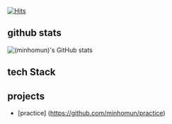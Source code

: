 [![Hits](https://hits.seeyoufarm.com/api/count/incr/badge.svg?url=https%3A%2F%2Fgithub.com%2Fgjbae1212%2Fhit-counter)](https://hits.seeyoufarm.com)                    

## github stats

![(minhomun)'s GitHub stats](https://github-readme-stats.vercel.app/api?username=(minhomun))

## tech Stack

## projects
 * [practice] (https://github.com/minhomun/practice)

